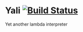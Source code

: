 # Yali [![Build Status](https://travis-ci.org/ethe/Yali.svg?branch=master)](https://travis-ci.org/ethe/Yali)

Yet another lambda interpreter
